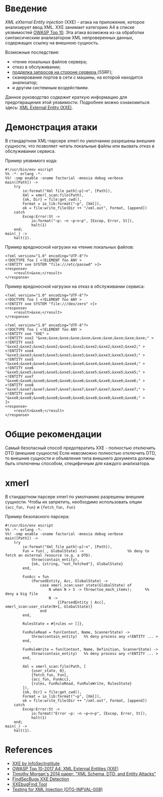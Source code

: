 # Введение

*XML eXternal Entity injection* (XXE) - атака на приложение, которое анализирует ввод XML. XXE занимает категорию А4 в списке уязвимостей [OWASP Top 10](https://www.owasp.org/index.php/Category:OWASP_Top_Ten_Project).
Эта атака возможна из-за обработки синтаксическим анализатором XML непроверенных данных, содержащих ссылку на внешнюю сущность.

Возможные последствия:
- чтение локальных файлов сервера; 
- отказ в обслуживании; 
- [подделка запросов на стороне сервера ](https://www.owasp.org/index.php/Server_Side_Request_Forgery) (SSRF); 
- сканирование портов в сети с машины, на которой находится анализатор; 
- и другим системным воздействиям.

Данное руководство содержит краткую информацию для предотвращения этой уязвимости.
Подробнее можно ознакомиться здесь: [XML External Entity (XXE)](https://en.wikipedia.org/wiki/XML_external_entity_attack).

# Демонстрация атаки

В стандартном XML-парсере xmerl по умолчанию разрешены внешние сущности, что позволяет читать локальные файлы или вызвать отказ в обслуживании сервиса. 

Пример уязвимого кода:
```
#!/usr/bin/env escript
%% -*- erlang -*-
%%! -smp enable -sname factorial -mnesia debug verbose
main([Path]) ->
    try
        io:format("Xml file path[~p]~n", [Path]),
        Xml = xmerl_scan:file(Path),
        {ok, Dir} = file:get_cwd(),
        Format = io_lib:format("~p", [Xml]),
        ok = file:write_file(Dir ++ "/xml.out", Format, [append])
    catch
        Excep:Error:St ->
            io:format("~p: ~n ~p~n~p", [Excep, Error, St]),
            halt(1)
    end;
main(_) ->
    halt(1).
```

Пример вредоносной нагрузки на чтение локальных файлов:
```
<?xml version="1.0" encoding="UTF-8"?>
<!DOCTYPE foo [ <!ELEMENT foo ANY >
<!ENTITY xxe SYSTEM "file:///etc/passwd" >]>
<response>
	<result>&xxe;</result>
</response>
```

Пример вредоносной нагрузки на отказ в обслуживании сервиса:
```
<?xml version="1.0" encoding="UTF-8"?>
<!DOCTYPE foo [ <!ELEMENT foo ANY >
<!ENTITY xxe SYSTEM "file:///dev/zero" >]>
<response>
	<result>&xxe;</result>
</response>
```
```
<?xml version="1.0" encoding="UTF-8"?>
<!DOCTYPE foo [ <!ELEMENT foo ANY >
<!ENTITY xxe "XXE" >
<!ENTITY xxe2 "&xxe;&xxe;&xxe;&xxe;&xxe;&xxe;&xxe;&xxe;&xxe;&xxe;" >
<!ENTITY xxe3 "&xxe2;&xxe2;&xxe2;&xxe2;&xxe2;&xxe2;&xxe2;&xxe2;&xxe2;&xxe2;" >
<!ENTITY xxe4 "&xxe3;&xxe3;&xxe3;&xxe3;&xxe3;&xxe3;&xxe3;&xxe3;&xxe3;&xxe3;" >
<!ENTITY xxe5 "&xxe4;&xxe4;&xxe4;&xxe4;&xxe4;&xxe4;&xxe4;&xxe4;&xxe4;&xxe4;" >
<!ENTITY xxe6 "&xxe5;&xxe5;&xxe5;&xxe5;&xxe5;&xxe5;&xxe5;&xxe5;&xxe5;&xxe5;" >
<!ENTITY xxe7 "&xxe6;&xxe6;&xxe6;&xxe6;&xxe6;&xxe6;&xxe6;&xxe6;&xxe6;&xxe6;" >
<!ENTITY xxe8 "&xxe7;&xxe7;&xxe7;&xxe7;&xxe7;&xxe7;&xxe7;&xxe7;&xxe7;&xxe7;" >
<!ENTITY xxe9 "&xxe8;&xxe8;&xxe8;&xxe8;&xxe8;&xxe8;&xxe8;&xxe8;&xxe8;&xxe8;" >
]>
<response>
	<result>&xxe9;</result>
</response>
```

# Общие рекомендации

Самый безопасный способ предотвратить XXE - полностью отключить DTD (внешние сущности)
Если невозможно полностью отключить DTD, то внешние сущности и объявления типа внешнего документа должны быть отключены способом, специфичным для каждого анализатора.

# xmerl

В стандартном парсере xmerl по умолчанию разрешены внешние сущности. Чтобы их запретить, необходимо использовать опции `{acc_fun, Fun}` и `{fetch_fun, Fun}`

Пример безопасного парсера:
```
#!/usr/bin/env escript
%% -*- erlang -*-
%%! -smp enable -sname factorial -mnesia debug verbose
main([Path]) ->
    try
        io:format("Xml file path[~p]~n", [Path]),
        Fun = fun(_, GlobalState) ->                    %% deny to fetch an external resource (e.g. a DTD).
            throw(contain_entity),
            {ok, {string, "not_fetched"}, GlobalState}
        end,

        FunAcc = fun
            (ParsedEntity, Acc, GlobalState) ->
                case xmerl_scan:user_state(GlobalState) of
                    N when N > 5 -> throw(too_mach_items);      %% deny a big file
                    N ->
                        {[ParsedEntity | Acc], xmerl_scan:user_state(N+1, GlobalState)}
                end
        end,

        RulesState = #{rules => []},

        FunRuleRead = fun(Context, Name, ScannerState) ->
            throw(contain_entity)   %% deny process any <!ENTITY ... >
        end,

        FunRuleWrite = fun(Context, Name, Definition, ScannerState) ->
            throw(contain_entity)   %% deny process any <!ENTITY ... >
        end,

        Xml = xmerl_scan:file(Path, [
            {user_state, 0},
            {fetch_fun, Fun},
            {acc_fun, FunAcc},
            {rules, FunRuleRead, FunRuleWrite, RulesState}
        ]),
        {ok, Dir} = file:get_cwd(),
        Format = io_lib:format("~p", [Xml]),
        ok = file:write_file(Dir ++ "/xml.out", Format, [append])
    catch
        Excep:Error:St ->
            io:format("Error ~p: ~n ~p~n~p", [Excep, Error, St]),
            halt(1)
    end;
main(_) ->
    halt(1).
```

# References

- [XXE by InfoSecInstitute](https://resources.infosecinstitute.com/identify-mitigate-xxe-vulnerabilities/)
- [OWASP Top 10-2017 A4: XML External Entities (XXE)](https://www.owasp.org/index.php/Top_10-2017_A4-XML_External_Entities_(XXE))
- [Timothy Morgan's 2014 paper: "XML Schema, DTD, and Entity Attacks"](https://vsecurity.com//download/papers/XMLDTDEntityAttacks.pdf)
- [FindSecBugs XXE Detection](https://find-sec-bugs.github.io/bugs.htm#XXE_SAXPARSER)
- [XXEbugFind Tool](https://github.com/ssexxe/XXEBugFind)
- [Testing for XML Injection (OTG-INPVAL-008)](https://www.owasp.org/index.php/Testing_for_XML_Injection_(OTG-INPVAL-008))
